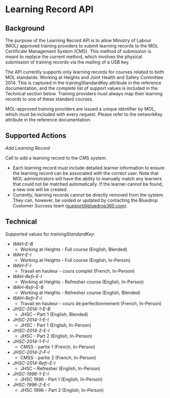 # Learning Record API

## Background

The purpose of the Learning Record API is to allow Ministry of Labour (MOL) approved training providers to submit learning records to the MOL Certificate Management System (CMS). This method of submission is meant to replace the current method, which involves the physical submission of training records via the mailing of a USB key.

The API currently supports only learning records for courses related to both MOL standards: Working at Heights and Joint Health and Safety Committee 2014. This is captured in the trainingStandardKey attribute in the reference documentation, and the complete list of support values is included in the Technical section below. Training providers must always map their learning records to one of these standard courses.

MOL-approved training providers are issued a unique identifier by MOL, which must be included with every request. Please refer to the networkKey attribute in the reference documentation.

## Supported Actions

*Add Learning Record*

Call to add a learning record to the CMS system.

- Each learning record must include detailed learner information to ensure the learning record can be associated with the correct user. Note that MOL administrators will have the ability to manually match any learners that could not be matched automatically. If the learner cannot be found, a new one will be created.
- Currently, learning records cannot be directly removed from the system. They can, however, be voided or updated by contacting the Bluedrop Customer Success team (support@bluedrop360.com).

## Technical

Supported values for *trainingStandardKey*:

- *WAH-E-B*
	- Working at Heights - Full course (English, Blended)  
- *WAH-E-I*  
	- Working at Heights - Full course (English, In-Person)  
- *WAH-F-I* 
	- Travail en hauteur - cours complet (French, In-Person)
- *WAH-Refr-E-I*
	- Working at Heights - Refresher course (English, In-Person)  
- *WAH-Refr-E-B*
	- Working at Heights - Refresher course (English, Blended)  
- *WAH-Refr-F-I*
	- Travail en hauteur - cours de perfectionnement (French, In-Person) 
- *JHSC-2014-1-E-B*
	- JHSC – Part 1 (English, Blended)
- *JHSC-2014-1-E-I*
	- JHSC - Part 1 (English, In-Person)
- *JHSC-2014-2-E-I*
	- JHSC - Part 2 (English, In-Person) 
- *JHSC-2014-1-F-I*
	- CMSS - partie 1 (French, In-Person) 
- *JHSC-2014-2-F-I*
	- CMSS - partie 2 (French, In-Person) 
- *JHSC-2014-Refr-E-I*
	- JHSC – Refresher (English, In-Person) 
- *JHSC-1996-1-E-I*
	- JHSC 1996 - Part 1 (English, In-Person) 
- *JHSC-1996-2-E-I*
	- JHSC 1996 – Part 2 (English, In-Person)





